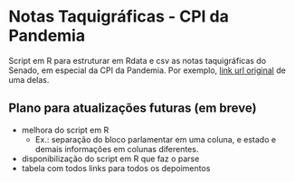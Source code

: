 # Notas Taquigráficas - CPI da Pandemia

Script em R para estruturar em Rdata e csv as notas taquigráficas do Senado, em especial da CPI da Pandemia.
Por exemplo, [link url original](https://www25.senado.leg.br/web/atividade/notas-taquigraficas/-/notas/r/9996) de uma delas.

## Plano para atualizações futuras (em breve)
- melhora do script em R 
  - Ex.: separação do bloco parlamentar em uma coluna, e estado e demais informações em colunas diferentes.
- disponibilização do script em R que faz o parse
- tabela com todos links para todos os depoimentos 
